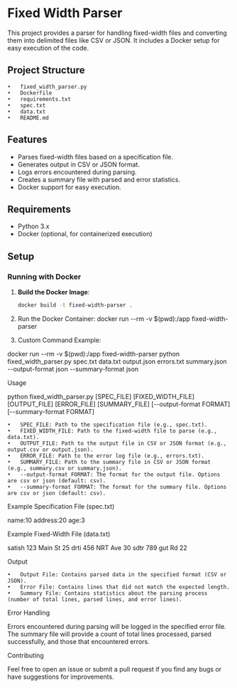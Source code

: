 # Fixed Width Parser

This project provides a parser for handling fixed-width files and converting them into delimited files like CSV or JSON. It includes a Docker setup for easy execution of the code.

## Project Structure

	•	fixed_width_parser.py
	•	Dockerfile
	•	requirements.txt
	•	spec.txt
	•	data.txt
	•	README.md

## Features

- Parses fixed-width files based on a specification file.
- Generates output in CSV or JSON format.
- Logs errors encountered during parsing.
- Creates a summary file with parsed and error statistics.
- Docker support for easy execution.

## Requirements

- Python 3.x
- Docker (optional, for containerized execution)

## Setup

### Running with Docker

1. **Build the Docker Image**:
   ```sh
   docker build -t fixed-width-parser .

2.	Run the Docker Container:
docker run --rm -v $(pwd):/app fixed-width-parser

3.	Custom Command Example:

docker run --rm -v $(pwd):/app fixed-width-parser python fixed_width_parser.py spec.txt data.txt output.json errors.txt summary.json --output-format json --summary-format json

Usage

python fixed_width_parser.py [SPEC_FILE] [FIXED_WIDTH_FILE] [OUTPUT_FILE] [ERROR_FILE] [SUMMARY_FILE] [--output-format FORMAT] [--summary-format FORMAT]

	•	SPEC_FILE: Path to the specification file (e.g., spec.txt).
	•	FIXED_WIDTH_FILE: Path to the fixed-width file to parse (e.g., data.txt).
	•	OUTPUT_FILE: Path to the output file in CSV or JSON format (e.g., output.csv or output.json).
	•	ERROR_FILE: Path to the error log file (e.g., errors.txt).
	•	SUMMARY_FILE: Path to the summary file in CSV or JSON format (e.g., summary.csv or summary.json).
	•	--output-format FORMAT: The format for the output file. Options are csv or json (default: csv).
	•	--summary-format FORMAT: The format for the summary file. Options are csv or json (default: csv).


Example Specification File (spec.txt)

name:10
address:20
age:3


Example Fixed-Width File (data.txt)

satish      123 Main St          25
drti        456 NRT Ave          30
sdtr        789 gut  Rd          22


Output

	•	Output File: Contains parsed data in the specified format (CSV or JSON).
	•	Error File: Contains lines that did not match the expected length.
	•	Summary File: Contains statistics about the parsing process (number of total lines, parsed lines, and error lines).

Error Handling

Errors encountered during parsing will be logged in the specified error file. The summary file will provide a count of total lines processed, parsed successfully, and those that encountered errors.

Contributing

Feel free to open an issue or submit a pull request if you find any bugs or have suggestions for improvements.